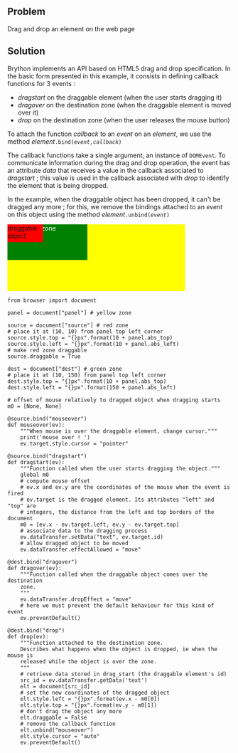 Problem
-------
Drag and drop an element on the web page


Solution
--------

Brython implements an API based on HTML5 drag and drop specification. In the
basic form presented in this example, it consists in defining callback
functions for 3 events :

- _dragstart_ on the draggable element (when the user starts dragging it)
- _dragover_ on the destination zone (when the draggable element is moved over
  it)
- _drop_ on the destination zone (when the user releases the mouse button)

To attach the function _callback_ to an _event_ on an _element_, we use the
method _element_<code>.bind(_event,callback_)</code>

The callback functions take a single argument, an instance of `DOMEvent`. To
communicate information during the drag and drop operation, the event has an
attribute _data_ that receives a value in the callback associated to
_dragstart_ ; this value is used in the callback associated with _drop_ to
identify the element that is being dropped.

In the example, when the draggable object has been dropped, it can't be
dragged any more ; for this, we remove the bindings attached to an _event_ on
this object using the method _element_<code>.unbind(_event_)</code>

<div style="width:400px;height:150px;background-color:yellow" id="panel">
<div id="dest" style="position:absolute;width:180px;height:80px;background-color:green;color:white;">destination zone</div>
<div id="source" style="position:absolute;width:80px;height:40px;background-color:red;">draggable object</div>
</div>

```exec_on_load
from browser import document

panel = document["panel"] # yellow zone

source = document["source"] # red zone
# place it at (10, 10) from panel top left corner
source.style.top = "{}px".format(10 + panel.abs_top)
source.style.left = "{}px".format(10 + panel.abs_left)
# make red zone draggable
source.draggable = True

dest = document["dest"] # green zone
# place it at (10, 150) from panel top left corner
dest.style.top = "{}px".format(10 + panel.abs_top)
dest.style.left = "{}px".format(150 + panel.abs_left)

# offset of mouse relatively to dragged object when dragging starts
m0 = [None, None]

@source.bind("mouseover")
def mouseover(ev):
    """When mouse is over the draggable element, change cursor."""
    print('mouse over ! ')
    ev.target.style.cursor = "pointer"

@source.bind("dragstart")
def dragstart(ev):
    """Function called when the user starts dragging the object."""
    global m0
    # compute mouse offset
    # ev.x and ev.y are the coordinates of the mouse when the event is fired
    # ev.target is the dragged element. Its attributes "left" and "top" are
    # integers, the distance from the left and top borders of the document
    m0 = [ev.x - ev.target.left, ev.y - ev.target.top]
    # associate data to the dragging process
    ev.dataTransfer.setData("text", ev.target.id)
    # allow dragged object to be moved
    ev.dataTransfer.effectAllowed = "move"

@dest.bind("dragover")
def dragover(ev):
    """Function called when the draggable object comes over the destination
    zone.
    """
    ev.dataTransfer.dropEffect = "move"
    # here we must prevent the default behaviour for this kind of event
    ev.preventDefault()

@dest.bind("drop")
def drop(ev):
    """Function attached to the destination zone.
    Describes what happens when the object is dropped, ie when the mouse is
    released while the object is over the zone.
    """
    # retrieve data stored in drag_start (the draggable element's id)
    src_id = ev.dataTransfer.getData('text')
    elt = document[src_id]
    # set the new coordinates of the dragged object
    elt.style.left = "{}px".format(ev.x - m0[0])
    elt.style.top = "{}px".format(ev.y - m0[1])
    # don't drag the object any more
    elt.draggable = False
    # remove the callback function
    elt.unbind("mouseover")
    elt.style.cursor = "auto"
    ev.preventDefault()
```
